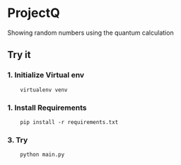 # ProjectQ

<p>
    Showing random numbers using the quantum calculation
</p>

## Try it

### 1. Initialize Virtual env

```
    virtualenv venv
```
### 1. Install Requirements

```
    pip install -r requirements.txt
```

### 3. Try

```
    python main.py
```
